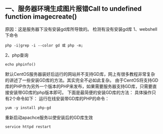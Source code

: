 ## 一、服务器环境生成图片报错Call to undefined function imagecreate()
原因：这是服务器下没有安装gd库所导致的。
检测有没有安装gd库
1、webshell下命令
```
php -i|grep -i --color gd 或 php -m;
```
2、php查询
```
echo phpinfo()
```

默认CentOS服务器装好后运行的网站并不支持GD库，网上有很多教程非常复杂的讲述了一些安装GD库的方法。其实完全不必如此复杂。
由于CentOS将支持GD库的PHP作为另外一个版本的PHP来发布，如果需要服务器支持GD库，只需要直接安装带GD库的php版本即可。
下面是最简便的安装GD库的方法：
具体操作只有2个命令如下：
运行在线安装带GD库的PHP的命令：
```
yum -y install php-gd
```
重新启动apachce服务以使安装后的GD库生效
```
service httpd restart
```
